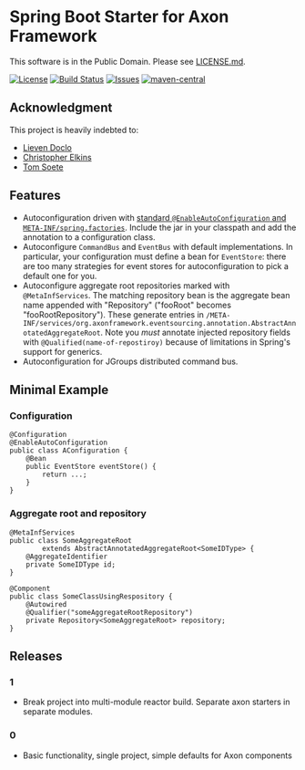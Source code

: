 # Spring Boot Starter for Axon Framework

This software is in the Public Domain.  Please see [LICENSE.md](LICENSE.md).

[![License](https://img.shields.io/badge/license-PD-blue.svg)](http://unlicense.org)
[![Build Status](https://img.shields.io/travis/binkley/spring-boot-starter-axon.svg)](https://travis-ci.org/binkley/spring-boot-starter-axon)
[![Issues](https://img.shields.io/github/issues/binkley/spring-boot-starter-axon.svg)](https://github.com/binkley/spring-boot-starter-axon/issues)
[![maven-central](https://img.shields.io/maven-central/v/hm.binkley/spring-boot-starter-axon.svg)](https://search.maven.org/#search%7Cga%7C1%7Cg%3A%22hm.binkley%22%20AND%20a%3A%22spring-boot-starter-axon%22)

## Acknowledgment

This project is heavily indebted to:

* [Lieven Doclo](https://github.com/lievendoclo/axon-spring-boot)
* [Christopher Elkins](https://github.com/esha/spring-boot-starter-axon)
* [Tom Soete](https://github.com/tomsoete/spring-boot-starter-axon)

## Features

* Autoconfiguration driven with [standard `@EnableAutoConfiguration` and
  `META-INF/spring.factories`](https://docs.spring.io/spring-boot/docs/current/reference/html/using-boot-auto-configuration.html).
  Include the jar in your classpath and add the annotation to a configuration
  class.
* Autoconfigure `CommandBus` and `EventBus` with default
  implementations.  In particular, your configuration must define a bean for
  `EventStore`: there are too many strategies for event stores for
  autoconfiguration to pick a default one for you.
* Autoconfigure aggregate root repositories marked with `@MetaInfServices`.
  The matching repository bean is the aggregate bean name appended with
  "Repository" ("fooRoot" becomes "fooRootRepository").  These generate
  entries in
  `/META-INF/services/org.axonframework.eventsourcing.annotation.AbstractAnnotatedAggregateRoot`.
  Note you *must* annotate injected repository fields with
  `@Qualified(name-of-repostiroy)` because of limitations in Spring's support
  for generics.
* Autoconfiguration for JGroups distributed command bus.

## Minimal Example

### Configuration

```
@Configuration
@EnableAutoConfiguration
public class AConfiguration {
    @Bean
    public EventStore eventStore() {
        return ...;
    }
}
```

### Aggregate root and repository

```
@MetaInfServices
public class SomeAggregateRoot
        extends AbstractAnnotatedAggregateRoot<SomeIDType> {
    @AggregateIdentifier
    private SomeIDType id;
}
```

```
@Component
public class SomeClassUsingRespository {
    @Autowired
    @Qualifier("someAggregateRootRepository")
    private Repository<SomeAggregateRoot> repository;
}
```

## Releases

### 1

* Break project into multi-module reactor build.  Separate axon starters in
  separate modules.

### 0

* Basic functionality, single project, simple defaults for Axon components
